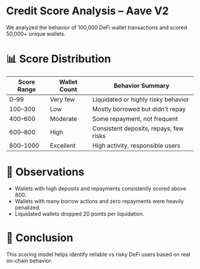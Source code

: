 # Credit Score Analysis – Aave V2

We analyzed the behavior of 100,000 DeFi wallet transactions and scored 50,000+ unique wallets.

# 📊 Score Distribution

| Score Range | Wallet Count | Behavior Summary                         |
|-------------|--------------|------------------------------------------|
| 0–99        | Very few      | Liquidated or highly risky behavior      |
| 100–300     | Low           | Mostly borrowed but didn't repay        |
| 400–600     | Moderate      | Some repayment, not frequent             |
| 600–800     | High          | Consistent deposits, repays, few risks   |
| 800–1000    | Excellent     | High activity, responsible users         |

# 🧠 Observations

- Wallets with high deposits and repayments consistently scored above 800.
- Wallets with many borrow actions and zero repayments were heavily penalized.
- Liquidated wallets dropped 20 points per liquidation.

# 🎯 Conclusion

This scoring model helps identify reliable vs risky DeFi users based on real on-chain behavior.
